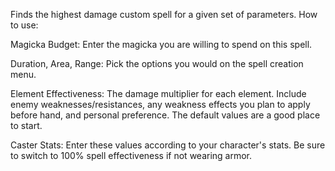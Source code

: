 Finds the highest damage custom spell for a given set of parameters. How to use:

Magicka Budget: Enter the magicka you are willing to spend on this spell.

Duration, Area, Range: Pick the options you would on the spell creation menu.

Element Effectiveness: The damage multiplier for each element. Include enemy weaknesses/resistances, any weakness effects you plan to apply before hand, and personal preference. The default values are a good place to start.

Caster Stats: Enter these values according to your character's stats. Be sure to switch to 100% spell effectiveness if not wearing armor.
